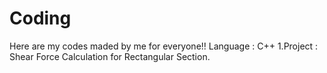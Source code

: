 # Coding
Here are my codes maded by me for everyone!!
Language : C++
1.Project : Shear Force Calculation for Rectangular Section.
